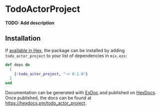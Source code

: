 # TodoActorProject

**TODO: Add description**

## Installation

If [available in Hex](https://hex.pm/docs/publish), the package can be installed
by adding `todo_actor_project` to your list of dependencies in `mix.exs`:

```elixir
def deps do
  [
    {:todo_actor_project, "~> 0.1.0"}
  ]
end
```

Documentation can be generated with [ExDoc](https://github.com/elixir-lang/ex_doc)
and published on [HexDocs](https://hexdocs.pm). Once published, the docs can
be found at <https://hexdocs.pm/todo_actor_project>.

